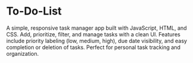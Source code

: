 # To-Do-List
A simple, responsive task manager app built with JavaScript, HTML, and CSS. Add, prioritize, filter, and manage tasks with a clean UI. Features include priority labeling (low, medium, high), due date visibility, and easy completion or deletion of tasks. Perfect for personal task tracking and organization.
